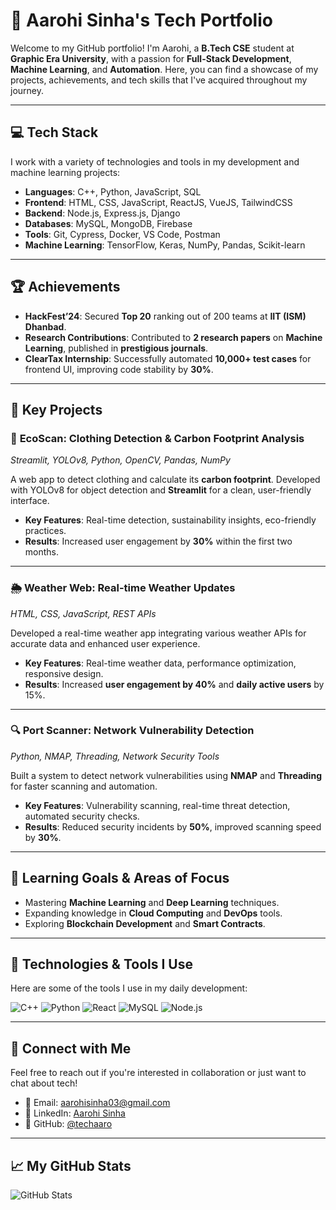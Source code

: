 # 🚀 **Aarohi Sinha's Tech Portfolio**

Welcome to my GitHub portfolio! I'm Aarohi, a **B.Tech CSE** student at **Graphic Era University**, with a passion for **Full-Stack Development**, **Machine Learning**, and **Automation**. Here, you can find a showcase of my projects, achievements, and tech skills that I've acquired throughout my journey.

---

## 💻 **Tech Stack**
I work with a variety of technologies and tools in my development and machine learning projects:

- **Languages**: C++, Python, JavaScript, SQL
- **Frontend**: HTML, CSS, JavaScript, ReactJS, VueJS, TailwindCSS
- **Backend**: Node.js, Express.js, Django
- **Databases**: MySQL, MongoDB, Firebase
- **Tools**: Git, Cypress, Docker, VS Code, Postman
- **Machine Learning**: TensorFlow, Keras, NumPy, Pandas, Scikit-learn

---

## 🏆 **Achievements**
- **HackFest’24**: Secured **Top 20** ranking out of 200 teams at **IIT (ISM) Dhanbad**.
- **Research Contributions**: Contributed to **2 research papers** on **Machine Learning**, published in **prestigious journals**.
- **ClearTax Internship**: Successfully automated **10,000+ test cases** for frontend UI, improving code stability by **30%**.

---

## 📂 **Key Projects**

### 🌱 **EcoScan: Clothing Detection & Carbon Footprint Analysis**
*Streamlit, YOLOv8, Python, OpenCV, Pandas, NumPy*

A web app to detect clothing and calculate its **carbon footprint**. Developed with YOLOv8 for object detection and **Streamlit** for a clean, user-friendly interface.

- **Key Features**: Real-time detection, sustainability insights, eco-friendly practices.
- **Results**: Increased user engagement by **30%** within the first two months.

---

### 🌦️ **Weather Web: Real-time Weather Updates**
*HTML, CSS, JavaScript, REST APIs*

Developed a real-time weather app integrating various weather APIs for accurate data and enhanced user experience.

- **Key Features**: Real-time weather data, performance optimization, responsive design.
- **Results**: Increased **user engagement by 40%** and **daily active users** by 15%.

---

### 🔍 **Port Scanner: Network Vulnerability Detection**
*Python, NMAP, Threading, Network Security Tools*

Built a system to detect network vulnerabilities using **NMAP** and **Threading** for faster scanning and automation.

- **Key Features**: Vulnerability scanning, real-time threat detection, automated security checks.
- **Results**: Reduced security incidents by **50%**, improved scanning speed by **30%**.

---

## 🌱 **Learning Goals & Areas of Focus**
- Mastering **Machine Learning** and **Deep Learning** techniques.
- Expanding knowledge in **Cloud Computing** and **DevOps** tools.
- Exploring **Blockchain Development** and **Smart Contracts**.

---

## 🔧 **Technologies & Tools I Use**
Here are some of the tools I use in my daily development:

![C++](https://img.shields.io/badge/C++-blue?style=flat&logo=c%2B%2B)
![Python](https://img.shields.io/badge/Python-3.9-blue?style=flat&logo=python)
![React](https://img.shields.io/badge/React-17.0-blue?style=flat&logo=react)
![MySQL](https://img.shields.io/badge/MySQL-8.0-blue?style=flat&logo=mysql)
![Node.js](https://img.shields.io/badge/Node.js-16.0-green?style=flat&logo=node.js)

---

## 🌟 **Connect with Me**
Feel free to reach out if you're interested in collaboration or just want to chat about tech!

- 📧 Email: [aarohisinha03@gmail.com](mailto:aarohisinha03@gmail.com)
- 🔗 LinkedIn: [Aarohi Sinha](https://www.linkedin.com/in/aarohi-sinha-bb4030217/)
- 🔗 GitHub: [@techaaro](https://github.com/techaaro)

---

## 📈 **My GitHub Stats**  
![GitHub Stats](https://github-readme-stats.vercel.app/api?username=techaaro&show_icons=true&hide_title=true&count_private=true&hide=prs)

